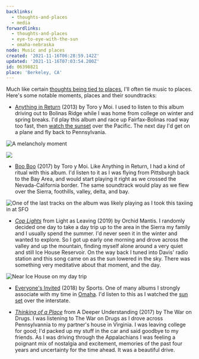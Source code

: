 ```yaml
---
backlinks:
  - thoughts-and-places
  - media
forwardlinks:
  - thoughts-and-places
  - eye-to-eye-with-the-sun
  - omaha-nebraska
node: Music and places
created: '2021-11-16T06:28:59.142Z'
updated: '2021-11-16T07:03:54.200Z'
id: 06398821
place: 'Berkeley, CA'
---
```

Much like certain [thoughts being tied to places](thoughts-and-places.md), I'll often tie music to places. Here's some notable moments, places and their soundtracks:

- [Anything in Return](https://open.spotify.com/album/6x1wyRPGlqGJ1b8uQ9UQdX?si=CdPH7Oo-SEWkut69S9TrDw) (2013) by Toro y Moi. I used to listen to this album driving out to Bolinas Ridge while I was home from college on winter and spring breaks. I'd play this album and race up Fairfax-Bolinas road way too fast, then [watch the sunset](eye-to-eye-with-the-sun.md) over the Pacific. The next day I'd get on a plane and fly back to Pennsylvania. 

![](images/music-and-places/fdoTENNxpi.webp "A melancholy moment")

![](images/music-and-places/hCWDmsOQZc.webp " ")

- [Boo Boo](https://open.spotify.com/album/7oXDoQxFfRETeqsyvSHtzn?si=0F6nzHxZS7CpyjtJz0Ob-Q) (2017) by Toro y Moi. Like Anything in Return, I had a kind of ritual with this album. I'd listen to it as I was flying from Pittsburgh back to the Bay Area, and would start playing it right as we crossed the Nevada-California border. The same soundtrack would play as we flew over the Sierra, foothills, valley, delta, and bay. 

![](images/music-and-places/QESuTapqNX.webp "One of the last tracks on the album was likely playing as I took this taxiing in at SFO")

- [*Cop Lights*](https://open.spotify.com/track/7obCOZc1LoaA2NEjfg7mSz?si=5747da7a901f4f3e) from Light as Leaving (2019) by Orchid Mantis. I randomly decided one day to take a day trip up to the area in the Sierra my family and I usually spend the summer. I'd never seen it in the winter and wanted to explore. So I got up early one morning and drove across the valley and up the mountain, finding myself alone around a very quiet and still Ice House Reservoir. On the way back I tuned into Davis' radio station and this song came on as the sun lowered in the sky. There was something very meditative about that moment, and the day. 

![](images/music-and-places/LUZVeGxPFz.webp "Near Ice House on my day trip")

- [Everyone's Invited](https://open.spotify.com/album/6GkbEFKMTv9kJ9XrnWBXiH?si=6CjBkFZxS72r7OCBRs3Bxw) (2018) by Sports. One of many albums I strongly associate with my time in [Omaha](omaha-nebraska.md). I'd listen to this as I watched the [sun set](eye-to-eye-with-the-sun.md) over the interstate. 

- [*Thinking of a Place*](https://open.spotify.com/track/4Sd5tbNP4q8wS64abqwfkN?si=0a4be03c4c714593) from A Deeper Understanding (2017) by The War on Drugs. I was listening to The War on Drugs as I drove across Pennsylvannia to my partner's house in Virginia. I was leaving college for good; I'd packed up my stuff in the car and said goodbye to my friends. As I was driving through the Appalachians I was feeling a poignant mix of nostalgia and excitement, memories of the past four years and uncertainty for the time ahead. It was a beautiful drive. 




